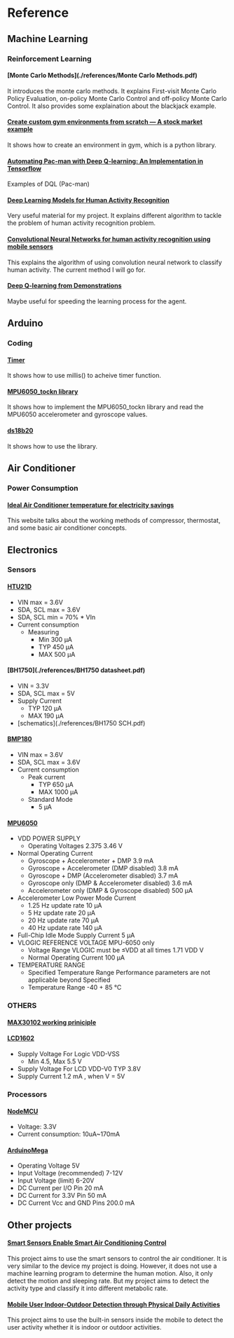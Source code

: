 # Reference

## Machine Learning
### Reinforcement Learning
#### [Monte Carlo Methods](./references/Monte Carlo Methods.pdf)
It introduces the monte carlo methods. It explains First-visit Monte Carlo Policy Evaluation, on-policy Monte Carlo Control and off-policy Monte Carlo Control. It also provides some explaination about the blackjack example.

#### [Create custom gym environments from scratch — A stock market example](https://towardsdatascience.com/creating-a-custom-openai-gym-environment-for-stock-trading-be532be3910e)
It shows how to create an environment in gym, which is a python library.

#### [Automating Pac-man with Deep Q-learning: An Implementation in Tensorflow](https://towardsdatascience.com/automating-pac-man-with-deep-q-learning-an-implementation-in-tensorflow-ca08e9891d9c)
Examples of DQL (Pac-man)

#### [Deep Learning Models for Human Activity Recognition](https://machinelearningmastery.com/deep-learning-models-for-human-activity-recognition/)
Very useful material for my project. It explains different algorithm to tackle the problem of human activity recognition problem.

#### [Convolutional Neural Networks for human activity recognition using mobile sensors](https://ieeexplore.ieee.org/document/7026300)
This explains the algorithm of using convolution neural network to classify human activity. The current method I will go for.

#### [Deep Q-learning from Demonstrations](https://arxiv.org/abs/1704.03732)
Maybe useful for speeding the learning process for the agent.

## Arduino
### Coding
#### [Timer](https://randomnerdtutorials.com/interrupts-timers-esp8266-arduino-ide-nodemcu/)
It shows how to use millis() to acheive timer function.

#### [MPU6050_tockn library](https://forum.arduino.cc/index.php?topic=587830.0)
It shows how to implement the MPU6050_tockn library and read the MPU6050 accelerometer and gyroscope values.

#### [ds18b20](https://create.arduino.cc/projecthub/TheGadgetBoy/ds18b20-digital-temperature-sensor-and-arduino-9cc806)
It shows how to use the library.

## Air Conditioner
### Power Consumption
#### [Ideal Air Conditioner temperature for electricity savings](https://www.bijlibachao.com/air-conditioners/ideal-air-conditioner-temperature-for-electricity-saving.html)
This website talks about the working methods of compressor, thermostat, and some basic air conditioner concepts.

## Electronics
### Sensors
#### [HTU21D](./references/HTU21D_datasheet.pdf)
- VIN max = 3.6V
- SDA, SCL max = 3.6V
- SDA, SCL min = 70% * VIn
- Current consumption
    - Measuring
        - Min 300 μA
        - TYP 450 μA
        - MAX 500 μA

#### [BH1750](./references/BH1750 datasheet.pdf)
- VIN = 3.3V
- SDA, SCL max = 5V
- Supply Current
    - TYP 120 μA
    - MAX 190 μA
- [schematics](./references/BH1750 SCH.pdf)

#### [BMP180](./references/BMP180_datasheet.pdf)
- VIN max = 3.6V
- SDA, SCL max = 3.6V
- Current consumption
    - Peak current
        - TYP 650 μA
        - MAX 1000 μA
    - Standard Mode
        - 5 μA

#### [MPU6050](./references/MPU6050_datasheet.pdf)
- VDD POWER SUPPLY
    - Operating Voltages 2.375 3.46 V
- Normal Operating Current
    - Gyroscope + Accelerometer + DMP 3.9 mA
    - Gyroscope + Accelerometer (DMP disabled) 3.8 mA
    - Gyroscope + DMP (Accelerometer disabled) 3.7 mA
    - Gyroscope only (DMP & Accelerometer disabled) 3.6 mA
    - Accelerometer only (DMP & Gyroscope disabled) 500 µA
- Accelerometer Low Power Mode Current
    - 1.25 Hz update rate 10 µA
    - 5 Hz update rate 20 µA
    - 20 Hz update rate 70 µA
    - 40 Hz update rate 140 µA
- Full-Chip Idle Mode Supply Current 5 µA
- VLOGIC REFERENCE VOLTAGE MPU-6050 only
    - Voltage Range VLOGIC must be ≤VDD at all times 1.71 VDD V
    - Normal Operating Current 100 µA
- TEMPERATURE RANGE
    - Specified Temperature Range Performance parameters are not applicable beyond Specified
    - Temperature Range -40 + 85 °C


### OTHERS
#### [MAX30102 working priniciple](https://hackaday.io/project/26103-preemiealert/log/64833-max30102-how-does-it-work)

#### [LCD1602](./references/LCD1602_datasheet.pdf)
- Supply Voltage For Logic VDD-VSS
    - Min 4.5, Max 5.5 V
- Supply Voltage For LCD VDD-V0 TYP 3.8V
- Supply Current 1.2 mA , when V = 5V

### Processors
#### [NodeMCU](./references/NodeMCU_datasheet.pdf)
- Voltage: 3.3V
- Current consumption: 10uA~170mA

#### [ArduinoMega](https://store.arduino.cc/usa/mega-2560-r3)
- Operating Voltage	5V
- Input Voltage (recommended)	7-12V
- Input Voltage (limit)	6-20V
- DC Current per I/O Pin	20 mA
- DC Current for 3.3V Pin	50 mA
- DC Current Vcc and GND Pins  200.0 mA

## Other projects
#### [Smart Sensors Enable Smart Air Conditioning Control](./sensors-14-11179.pdf)
This project aims to use the smart sensors to control the air conditioner. It is very similar to the device my project is doing. However, it does not use a machine learning program to determine the human motion. Also, it only detect the motion and sleeping rate. But my project aims to detect the activity type and classify it into different metabolic rate.

#### [Mobile User Indoor-Outdoor Detection through Physical Daily Activities](https://www.ncbi.nlm.nih.gov/pmc/articles/PMC6387420/)
This project aims to use the built-in sensors inside the mobile to detect the user activity whether it is indoor or outdoor activities.

